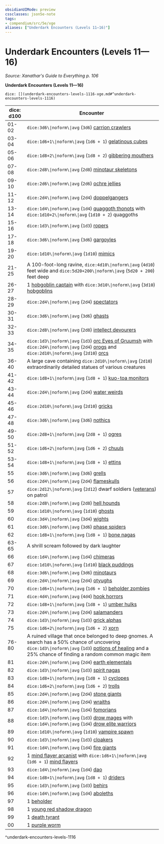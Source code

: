 ```yaml
---
obsidianUIMode: preview
cssclasses: json5e-note
tags:
- compendium/src/5e/xge
aliases: ["Underdark Encounters (Levels 11—16)"]
---
```

# Underdark Encounters (Levels 11—16)
*Source: Xanathar's Guide to Everything p. 106* 

**Underdark Encounters (Levels 11—16)**

`dice: [](underdark-encounters-levels-1116-xge.md#^underdark-encounters-levels-1116)`

| dice: d100 | Encounter |
|------------|-----------|
| 01-02 | `dice:3d6\\|noform\\|avg` (`3d6`) [carrion crawlers](2-Mechanics/CLI/bestiary/monstrosity/carrion-crawler.md) |
| 03-04 | `dice:1d6+1\\|noform\\|avg` (`1d6 + 1`) [gelatinous cubes](2-Mechanics/CLI/bestiary/ooze/gelatinous-cube.md) |
| 05-06 | `dice:1d8+2\\|noform\\|avg` (`1d8 + 2`) [gibbering mouthers](2-Mechanics/CLI/bestiary/aberration/gibbering-mouther.md) |
| 07-08 | `dice:2d8\\|noform\\|avg` (`2d8`) [minotaur skeletons](2-Mechanics/CLI/bestiary/undead/minotaur-skeleton.md) |
| 09-10 | `dice:2d6\\|noform\\|avg` (`2d6`) [ochre jellies](2-Mechanics/CLI/bestiary/ooze/ochre-jelly.md) |
| 11-12 | `dice:2d4\\|noform\\|avg` (`2d4`) [doppelgangers](2-Mechanics/CLI/bestiary/monstrosity/doppelganger.md) |
| 13-14 | `dice:1d4\\|noform\\|avg` (`1d4`) [quaggoth thonots](2-Mechanics/CLI/bestiary/humanoid/quaggoth-thonot.md) with `dice:1d10+2\\|noform\\|avg` (`1d10 + 2`) quaggoths |
| 15-16 | `dice:1d3\\|noform\\|avg` (`1d3`) [ropers](2-Mechanics/CLI/bestiary/monstrosity/roper.md) |
| 17-18 | `dice:3d6\\|noform\\|avg` (`3d6`) [gargoyles](2-Mechanics/CLI/bestiary/elemental/gargoyle.md) |
| 19-20 | `dice:1d10\\|noform\\|avg` (`1d10`) [mimics](2-Mechanics/CLI/bestiary/monstrosity/mimic.md) |
| 21-25 | A 100-foot-long ravine, `dice:4d10\\|noform\\|avg` (`4d10`) feet wide and `dice:5d20+200\\|noform\\|avg` (`5d20 + 200`) feet deep |
| 26-27 | 1 [hobgoblin captain](2-Mechanics/CLI/bestiary/humanoid/hobgoblin-captain.md) with `dice:3d10\\|noform\\|avg` (`3d10`) [hobgoblins](2-Mechanics/CLI/bestiary/humanoid/hobgoblin.md) |
| 28-29 | `dice:2d4\\|noform\\|avg` (`2d4`) [spectators](2-Mechanics/CLI/bestiary/aberration/spectator.md) |
| 30-31 | `dice:3d6\\|noform\\|avg` (`3d6`) [ghasts](2-Mechanics/CLI/bestiary/undead/ghast.md) |
| 32-33 | `dice:2d8\\|noform\\|avg` (`2d8`) [intellect devourers](2-Mechanics/CLI/bestiary/aberration/intellect-devourer.md) |
| 34-35 | `dice:1d3\\|noform\\|avg` (`1d3`) [orc Eyes of Gruumsh](2-Mechanics/CLI/bestiary/humanoid/orc-eye-of-gruumsh.md) with `dice:2d4\\|noform\\|avg` (`2d4`) [orogs](2-Mechanics/CLI/bestiary/humanoid/orog.md) and `dice:2d10\\|noform\\|avg` (`2d10`) [orcs](2-Mechanics/CLI/bestiary/humanoid/orc.md) |
| 36-40 | A large cave containing `dice:2d10\\|noform\\|avg` (`2d10`) extraordinarily detailed statues of various creatures |
| 41-42 | `dice:1d8+1\\|noform\\|avg` (`1d8 + 1`) [kuo-toa monitors](2-Mechanics/CLI/bestiary/humanoid/kuo-toa-monitor.md) |
| 43-44 | `dice:2d4\\|noform\\|avg` (`2d4`) [water weirds](2-Mechanics/CLI/bestiary/elemental/water-weird.md) |
| 45-46 | `dice:2d10\\|noform\\|avg` (`2d10`) [gricks](2-Mechanics/CLI/bestiary/monstrosity/grick.md) |
| 47-48 | `dice:3d6\\|noform\\|avg` (`3d6`) [nothics](2-Mechanics/CLI/bestiary/aberration/nothic.md) |
| 49-50 | `dice:2d8+1\\|noform\\|avg` (`2d8 + 1`) [ogres](2-Mechanics/CLI/bestiary/giant/ogre.md) |
| 51-52 | `dice:1d6+2\\|noform\\|avg` (`1d6 + 2`) [chuuls](2-Mechanics/CLI/bestiary/aberration/chuul.md) |
| 53-54 | `dice:1d8+1\\|noform\\|avg` (`1d8 + 1`) [ettins](2-Mechanics/CLI/bestiary/giant/ettin.md) |
| 55 | `dice:3d6\\|noform\\|avg` (`3d6`) [grells](2-Mechanics/CLI/bestiary/aberration/grell.md) |
| 56 | `dice:2d4\\|noform\\|avg` (`2d4`) [flameskulls](2-Mechanics/CLI/bestiary/undead/flameskull.md) |
| 57 | `dice:2d12\\|noform\\|avg` (`2d12`) dwarf soldiers ([veterans](2-Mechanics/CLI/bestiary/humanoid/veteran.md)) on patrol |
| 58 | `dice:2d8\\|noform\\|avg` (`2d8`) [hell hounds](2-Mechanics/CLI/bestiary/fiend/hell-hound.md) |
| 59 | `dice:1d10\\|noform\\|avg` (`1d10`) [ghosts](2-Mechanics/CLI/bestiary/undead/ghost.md) |
| 60 | `dice:3d4\\|noform\\|avg` (`3d4`) [wights](2-Mechanics/CLI/bestiary/undead/wight.md) |
| 61 | `dice:3d6\\|noform\\|avg` (`3d6`) [phase spiders](2-Mechanics/CLI/bestiary/monstrosity/phase-spider.md) |
| 62 | `dice:1d8+1\\|noform\\|avg` (`1d8 + 1`) [bone nagas](2-Mechanics/CLI/bestiary/undead/bone-naga-guardian.md) |
| 63-65 | A shrill scream followed by dark laughter |
| 66 | `dice:1d4\\|noform\\|avg` (`1d4`) [chimeras](2-Mechanics/CLI/bestiary/monstrosity/chimera.md) |
| 67 | `dice:1d10\\|noform\\|avg` (`1d10`) [black puddings](2-Mechanics/CLI/bestiary/ooze/black-pudding.md) |
| 68 | `dice:3d6\\|noform\\|avg` (`3d6`) [minotaurs](2-Mechanics/CLI/bestiary/monstrosity/minotaur.md) |
| 69 | `dice:2d4\\|noform\\|avg` (`2d4`) [otyughs](2-Mechanics/CLI/bestiary/aberration/otyugh.md) |
| 70 | `dice:1d6+1\\|noform\\|avg` (`1d6 + 1`) [beholder zombies](2-Mechanics/CLI/bestiary/undead/beholder-zombie.md) |
| 71 | `dice:4d4\\|noform\\|avg` (`4d4`) [hook horrors](2-Mechanics/CLI/bestiary/monstrosity/hook-horror.md) |
| 72 | `dice:1d8+1\\|noform\\|avg` (`1d8 + 1`) [umber hulks](2-Mechanics/CLI/bestiary/monstrosity/umber-hulk.md) |
| 73 | `dice:2d4\\|noform\\|avg` (`2d4`) [salamanders](2-Mechanics/CLI/bestiary/elemental/salamander.md) |
| 74 | `dice:1d3\\|noform\\|avg` (`1d3`) [grick alphas](2-Mechanics/CLI/bestiary/monstrosity/grick-alpha.md) |
| 75 | `dice:1d6+2\\|noform\\|avg` (`1d6 + 2`) [xorn](2-Mechanics/CLI/bestiary/elemental/xorn.md) |
| 76-80 | A ruined village that once belonged to deep gnomes. A search has a 50% chance of uncovering `dice:1d3\\|noform\\|avg` (`1d3`) [potions of healing](2-Mechanics/CLI/items/potion-of-healing.md) and a 25% chance of finding a random common magic item |
| 81 | `dice:2d4\\|noform\\|avg` (`2d4`) [earth elementals](2-Mechanics/CLI/bestiary/elemental/earth-elemental.md) |
| 82 | `dice:1d3\\|noform\\|avg` (`1d3`) [spirit nagas](2-Mechanics/CLI/bestiary/monstrosity/spirit-naga.md) |
| 83 | `dice:1d8+1\\|noform\\|avg` (`1d8 + 1`) [cyclopes](2-Mechanics/CLI/bestiary/giant/cyclops.md) |
| 84 | `dice:1d6+2\\|noform\\|avg` (`1d6 + 2`) [trolls](2-Mechanics/CLI/bestiary/giant/troll.md) |
| 85 | `dice:2d4\\|noform\\|avg` (`2d4`) [stone giants](2-Mechanics/CLI/bestiary/giant/stone-giant.md) |
| 86 | `dice:2d4\\|noform\\|avg` (`2d4`) [wraiths](2-Mechanics/CLI/bestiary/undead/wraith.md) |
| 87 | `dice:1d4\\|noform\\|avg` (`1d4`) [fomorians](2-Mechanics/CLI/bestiary/giant/fomorian.md) |
| 88 | `dice:1d3\\|noform\\|avg` (`1d3`) [drow mages](2-Mechanics/CLI/bestiary/humanoid/drow-mage.md) with `dice:1d4\\|noform\\|avg` (`1d4`) [drow elite warriors](2-Mechanics/CLI/bestiary/humanoid/drow-elite-warrior.md) |
| 89 | `dice:1d10\\|noform\\|avg` (`1d10`) [vampire spawn](2-Mechanics/CLI/bestiary/undead/vampire-spawn.md) |
| 90 | `dice:1d3\\|noform\\|avg` (`1d3`) [cloakers](2-Mechanics/CLI/bestiary/aberration/cloaker.md) |
| 91 | `dice:1d4\\|noform\\|avg` (`1d4`) [fire giants](2-Mechanics/CLI/bestiary/giant/fire-giant.md) |
| 92 | 1 [mind flayer arcanist](2-Mechanics/CLI/bestiary/aberration/mind-flayer-arcanist.md) with `dice:1d6+1\\|noform\\|avg` (`1d6 + 1`) [mind flayers](2-Mechanics/CLI/bestiary/aberration/mind-flayer.md) |
| 93 | `dice:1d4\\|noform\\|avg` (`1d4`) [dao](2-Mechanics/CLI/bestiary/elemental/dao.md) |
| 94 | `dice:1d8+1\\|noform\\|avg` (`1d8 + 1`) [driders](2-Mechanics/CLI/bestiary/monstrosity/drider.md) |
| 95 | `dice:1d3\\|noform\\|avg` (`1d3`) [behirs](2-Mechanics/CLI/bestiary/monstrosity/behir.md) |
| 96 | `dice:1d4\\|noform\\|avg` (`1d4`) [aboleths](2-Mechanics/CLI/bestiary/aberration/aboleth.md) |
| 97 | 1 [beholder](2-Mechanics/CLI/bestiary/aberration/beholder.md) |
| 98 | 1 [young red shadow dragon](2-Mechanics/CLI/bestiary/dragon/young-red-shadow-dragon.md) |
| 99 | 1 [death tyrant](2-Mechanics/CLI/bestiary/undead/death-tyrant.md) |
| 00 | 1 [purple worm](2-Mechanics/CLI/bestiary/monstrosity/purple-worm.md) |
^underdark-encounters-levels-1116